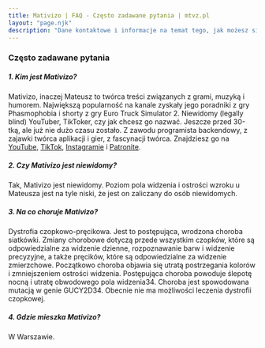 ```yaml
---
title: Mativizo | FAQ - Często zadawane pytania | mtvz.pl
layout: "page.njk"
description: "Dane kontaktowe i informacje na temat tego, jak możesz się ze mną skontaktować!"
---
```


<script type="application/ld+json">
  {
    "@context": "https://schema.org",
    "@type": "FAQPage",
    "mainEntity": [{
      "@type": "Question",
      "name": "Kim jest Mativizo?",
      "acceptedAnswer": {
        "@type": "Answer",
        "text": "Mativizo, inaczej Mateusz to twórca treści związanych z grami, muzyką i humorem. Największą popularność na kanale zyskały jego poradniki z gry Phasmophobia i shorty z gry Euro Truck Simulator 2. Niewidomy (legally blind) YouTuber, TikToker, czy jak chcesz go nazwać. Jeszcze przed 30-tką, ale już nie dużo czasu zostało. Z zawodu programista backendowy, z zajawki twórca aplikacji i gier, z fascynacji twórca. Znajdziesz go na <a href="https://link.mtvz.pl/sub">YouTube</a>, <a href="https://link.mtvz.pl/tiktok">TikTok</a>, <a href="https://link.mtvz.pl/ig">Instagramie</a> i <a href="https://link.mtvz.pl/wspieraj">Patronite</a>."
      }
    }, {
      "@type": "Question",
      "name": "Czy Mativizo jest niewidomy?",
      "acceptedAnswer": {
        "@type": "Answer",
        "text": "Tak, Mativizo jest niewidomy. Poziom pola widzenia i ostrości wzroku u Mateusza jest na tyle niski, że jest on zaliczany do osób niewidomych."
      }
    }]
  }
  </script>

<h3 class="my-5">Często zadawane pytania</h3>

<h5 class="text-primary mt-4">1. Kim jest Mativizo?</h5>
Mativizo, inaczej Mateusz to twórca treści związanych z grami, muzyką i humorem. Największą popularność na kanale zyskały jego poradniki z gry Phasmophobia i shorty z gry Euro Truck Simulator 2. Niewidomy (legally blind) YouTuber, TikToker, czy jak chcesz go nazwać. Jeszcze przed 30-tką, ale już nie dużo czasu zostało. Z zawodu programista backendowy, z zajawki twórca aplikacji i gier, z fascynacji twórca. Znajdziesz go na <a href="https://link.mtvz.pl/sub">YouTube</a>, <a href="https://link.mtvz.pl/tiktok">TikTok</a>, <a href="https://link.mtvz.pl/ig">Instagramie</a> i <a href="https://link.mtvz.pl/wspieraj">Patronite</a>.

<h5 class="text-primary mt-4">2. Czy Mativizo jest niewidomy?</h5>
Tak, Mativizo jest niewidomy. Poziom pola widzenia i ostrości wzroku u Mateusza jest na tyle niski, że jest on zaliczany do osób niewidomych.

<h5 class="text-primary mt-4">3. Na co choruje Mativizo?</h5>
Dystrofia czopkowo-pręcikowa. Jest to postępująca, wrodzona choroba siatkówki. Zmiany chorobowe dotyczą przede wszystkim czopków, które są odpowiedzialne za widzenie dzienne, rozpoznawanie barw i widzenie precyzyjne, a także pręcików, które są odpowiedzialne za widzenie zmierzchowe. Początkowo choroba objawia się utratą postrzegania kolorów i zmniejszeniem ostrości widzenia. Postępująca choroba powoduje ślepotę nocną i utratę obwodowego pola widzenia34. Choroba jest spowodowana mutacją w genie GUCY2D34. Obecnie nie ma możliwości leczenia dystrofii czopkowej.

<h5 class="text-primary mt-4">4. Gdzie mieszka Mativizo?</h5>
W Warszawie.


